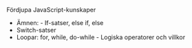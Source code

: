 Fördjupa JavaScript-kunskaper 
- Ämnen: - 
If-satser, else if, else 
- Switch-satser 
- Loopar: for, while, do-while - Logiska operatorer och villkor